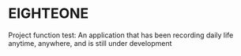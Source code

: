 # EIGHTEONE
Project function test: An application that has been recording daily life anytime, anywhere, and is still under development
